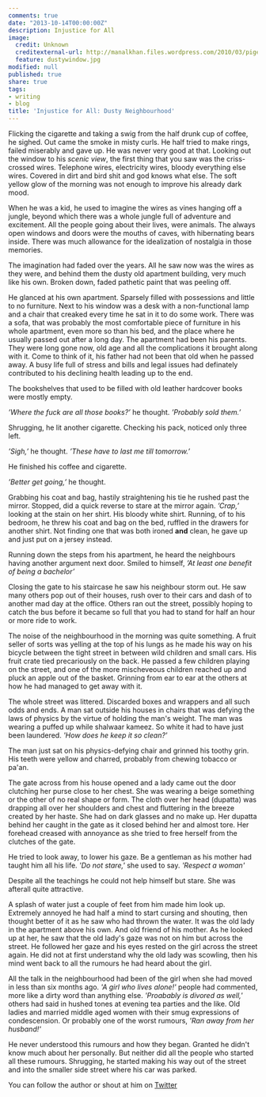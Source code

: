 ```yaml
---
comments: true
date: "2013-10-14T00:00:00Z"
description: Injustice for All
image:
  credit: Unknown
  creditexternal-url: http://manalkhan.files.wordpress.com/2010/03/pigeonswindow.jpg?w=500
  feature: dustywindow.jpg
modified: null
published: true
share: true
tags:
- writing
- blog
title: 'Injustice for All: Dusty Neighbourhood'
---
```


Flicking the cigarette and taking a swig from the half drunk cup of coffee, he sighed. Out came the smoke in misty curls. He half tried to make rings, failed miserably and gave up. He was never very good at that. Looking out the window to his *scenic view*, the first thing that you saw was the criss-crossed wires. Telephone wires, electricity wires, bloody everything else wires. Covered in dirt and bird shit and god knows what else. The soft yellow glow of the morning was not enough to improve his already dark mood.

When he was a kid, he used to imagine the wires as vines hanging off a jungle, beyond which there was a whole jungle full of adventure and excitement. All the people going about their lives, were animals. The always open windows and doors were the mouths of caves, with hibernating bears inside. There was much allowance for the idealization of nostalgia in those memories.

The imagination had faded over the years. All he saw now was the wires as they were, and behind them the dusty old apartment building, very much like his own. Broken down, faded pathetic paint that was peeling off. 

He glanced at his own apartment. Sparsely filled with possessions and little to no furniture. Next to his window was a desk with a non-functional lamp and a chair that creaked every time he sat in it to do some work. There was a sofa, that was probably the most comfortable piece of furniture in his whole apartment, even more so than his bed, and the place where he usually passed out after a long day. The apartment had been his parents. They were long gone now,  old age and all the complications it brought along with it. Come to think of it, his father had not been that old when he passed away. A busy life full of stress and bills and legal issues had definately contributed to his declining health leading up to the end.

The bookshelves that used to be filled with old leather hardcover books were mostly empty. 

*’Where the fuck are all those books?’* he thought. 
*’Probably sold them.’* 

Shrugging, he lit another cigarette. Checking his pack, noticed only three left.

*’Sigh,’* he thought. *’These have to last me till tomorrow.’*

He finished his coffee and cigarette. 

*’Better get going,’* he thought.

Grabbing his coat and bag, hastily straightening his tie he rushed past the mirror. Stopped, did a quick reverse to stare at the mirror again. *’Crap,’* looking at the stain on her shirt. His bloody white shirt. Running, of to his bedroom, he threw his coat and bag on the bed, ruffled in the drawers for another shirt. Not finding one that was both ironed **and** clean, he gave up and just put on a jersey instead.

Running down the steps from his apartment, he heard the neighbours having another argument next door. Smiled to himself, *’At least one benefit of being a bachelor’*

Closing the gate to his staircase he saw his neighbour storm out. He saw many others pop out of their houses, rush over to their cars and dash of to another mad day at the office. Others ran out the street, possibly hoping to catch the bus before it became so full that you had to stand for half an hour or more ride to work.

The noise of the neighbourhood in the morning was quite something. A fruit seller of sorts was yelling at the top of his lungs as he made his way on his bicycle between the tight street in between wild children and small cars. His fruit crate tied precariously on the back. He passed a few children playing on the street, and one of the more mischeveous children reached up and pluck an apple out of the basket. Grinning from ear to ear at the others at how he had managed to get away with it.

The whole street was littered. Discarded boxes and wrappers and all such odds and ends. A man sat outside his houses in chairs that was defying the laws of physics by the virtue of holding the man's weight. The man was wearing a puffed up while shalwaar kameez. So white it had to have just been laundered. *'How does he keep it so clean?'*

The man just sat on his physics-defying chair and grinned his toothy grin. His teeth were yellow and charred, probably from chewing tobacco or pa'an.

The gate across from his house opened and a lady came out the door clutching her purse close to her chest. She was wearing a beige something or the other of no real shape or form. The cloth over her head (dupatta) was drapping all over her shoulders and chest and fluttering in the breeze created by her haste. She had on dark glasses and no make up. Her dupatta behind her caught in the gate as it closed behind her and almost tore. Her forehead creased with annoyance as she tried to free herself from the clutches of the gate.

He tried to look away, to lower his gaze. Be a gentleman as his mother had taught him all his life. *'Do not stare,'* she used to say. *'Respect a woman'*

Despite all the teachings he could not help himself but stare. She was afterall quite attractive.

A splash of water just a couple of feet from him made him look up. Extremely annoyed he had half a mind to start cursing and shouting, then thought better of it as he saw who had thrown the water. It was the old lady in the apartment above his own. And old friend of his mother. As he looked up at her, he saw that the old lady's gaze was not on him but across the street. He followed her gaze and his eyes rested on the girl across the street again. He did not at first understand why the old lady was scowling, then his mind went back to all the rumours he had heard about the girl.

All the talk in the neighbourhood had been of the girl when she had moved in less than six months ago. *'A girl who lives alone!'* people had commented, more like a dirty word than anything else. *'Proabably is divored as well,'* others had said in hushed tones at evening tea parties and the like. Old ladies and married middle aged women with their smug expressions of condescension. Or probably one of the worst rumours, *'Ran away from her husband!'*

He never understood this rumours and how they began. Granted he didn't know much about her personally. But neither did all the people who started all these rumours. Shrugging, he started making his way out of the street and into the smaller side street where his car was parked.

You can follow the author or shout at him on [Twitter](https://twitter.com/abijango)